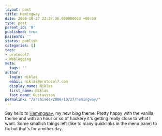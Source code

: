 ```yaml
---
layout: post
title: Hemingway
date: 2006-10-27 22:37:36.000000000 +00:00
type: post
parent_id: '0'
published: true
password: ''
status: publish
categories: []
tags:
- protocol7
- Weblogging
meta:
  tags: ''
author:
  login: niklas
  email: niklas@protocol7.com
  display_name: Niklas
  first_name: Niklas
  last_name: Gustavsson
permalink: "/archives/2006/10/27/hemingway/"
---
```

Say hello to [Hemingway](http://warpspire.com/hemingway), my new blog theme. Pretty happy with the vanilla theme and with an hour or so of hackery it's getting really close to what I want. Some smallish things left (like to many&nbsp;quicklinks in the menu pane)&nbsp;to fix but that's for another day.

